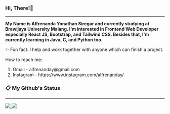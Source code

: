 ###  Hi, There!👋
<hr />

<div id = "introduce-myself">
 <p style = "font-weight: bold"> My Name is Alfrenanda Yonathan Siregar and currently studying at Brawijaya University Malang. I'm interested in Frontend Web Developer especially React JS, Bootstrap, and Tailwind CSS. Besides that, I'm currently learning in Java, C, and Python too. </p>
<div>

<div id = "fun-fact">
 <p> ✨ Fun fact: I help and work together with anyone which can finish a project. </p>
</div>

<div id = "contact-me">
  <p>
    How to reach me:
  </p>
  <ol>
    <li> Gmail - alfrenanday@gmail.com </li>
    <li> Instagram - https://www.instagram.com/alfrenanday/ </li>
  </ol>
</div>

### 📋 My Github's Status
<hr />
<a href = "https://github.com/anuraghazra/github-readme-stats">
  <img src = "https://github-readme-stats.vercel.app/api?username=yonathansiregar&show_icons=true&theme=tokyonight&line_height=40px" />
</a>

<a href = "https://github.com/anuraghazra/github-readme-stats">
  <img src = "https://github-readme-stats.vercel.app/api/top-langs/?username=yonathansiregar&langs_count=5&theme=tokyonight" />
</a>
